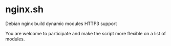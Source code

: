 # nginx.sh
Debian nginx build dynamic modules HTTP3 support

You are welcome to participate and make the script more flexible on a list of modules.
